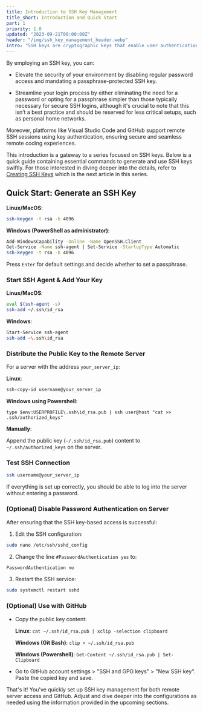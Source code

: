 ```yaml
---
title: Introduction to SSH Key Management
title_short: Introduction and Quick Start
part: 1
priority: 1.0
updated: "2023-09-21T00:00:00Z"
header: "/img/ssh_key_management_header.webp"
intro: "SSH keys are cryptographic keys that enable user authentication to servers, providing a secure alternative to traditional passwords. They not only increase security but also greatly simplify daily tasks for developers."
---
```


By employing an SSH key, you can:

- Elevate the security of your environment by disabling regular password access
  and mandating a passphrase-protected SSH key.

- Streamline your login process by either eliminating the need for a password or
  opting for a passphrase simpler than those typically necessary for secure SSH
  logins, although it's crucial to note that this isn’t a best practice and
  should be reserved for less critical setups, such as personal home networks.

Moreover, platforms like Visual Studio Code and GitHub support remote SSH
sessions using key authentication, ensuring secure and seamless remote coding
experiences.

This introduction is a gateway to a series focused on SSH keys. Below is a quick
guide containing essential commands to generate and use SSH keys swiftly. For
those interested in diving deeper into the details, refer to
[Creating SSH Keys](/posts/ssh-keys-passwordless-login/generate-ssh-key/) which
is the next article in this series.

## Quick Start: Generate an SSH Key

**Linux/MacOS**:

```bash
ssh-keygen -t rsa -b 4096
```

**Windows (PowerShell as administrator)**:

```bash
Add-WindowsCapability -Online -Name OpenSSH.Client
Get-Service -Name ssh-agent | Set-Service -StartupType Automatic
ssh-keygen -t rsa -b 4096
```

Press `Enter` for default settings and decide whether to set a passphrase.

### Start SSH Agent & Add Your Key

**Linux/MacOS**:

```bash
eval $(ssh-agent -s)
ssh-add ~/.ssh/id_rsa
```

**Windows**:

```bash
Start-Service ssh-agent
ssh-add ~\.ssh\id_rsa
```

### Distribute the Public Key to the Remote Server

For a server with the address `your_server_ip`:

**Linux**:

```bash
ssh-copy-id username@your_server_ip
```

**Windows using Powershell**:

`type $env:USERPROFILE\.ssh\id_rsa.pub | ssh user@host "cat >> .ssh/authorized_keys"`

**Manually**:

Append the public key (`~/.ssh/id_rsa.pub`) content to `~/.ssh/authorized_keys`
on the server.

### Test SSH Connection

```bash
ssh username@your_server_ip
```

If everything is set up correctly, you should be able to log into the server
without entering a password.

### (Optional) Disable Password Authentication on Server

After ensuring that the SSH key-based access is successful:

1. Edit the SSH configuration:

```bash
sudo nano /etc/ssh/sshd_config
```

2. Change the line `#PasswordAuthentication yes` to:

```bash
PasswordAuthentication no
```

3. Restart the SSH service:

```bash
sudo systemctl restart sshd
```

### (Optional) Use with GitHub

- Copy the public key content:

  **Linux**: `cat ~/.ssh/id_rsa.pub | xclip -selection clipboard`

  **Windows (Git Bash)**: `clip < ~/.ssh/id_rsa.pub`

  **Windows (Powershell)**: `Get-Content ~/.ssh/id_rsa.pub | Set-Clipboard`

- Go to GitHub account settings > "SSH and GPG keys" > "New SSH key". Paste the
  copied key and save.

That's it! You've quickly set up SSH key management for both remote server
access and GitHub. Adjust and dive deeper into the configurations as needed
using the information provided in the upcoming sections.
